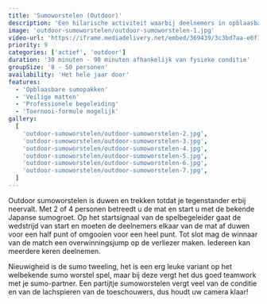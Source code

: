 ```yaml
---
title: 'Sumoworstelen (Outdoor)'
description: 'Een hilarische activiteit waarbij deelnemers in opblaasbare enkele en dubbele sumopakken tegen elkaar strijden.'
image: 'outdoor-sumoworstelen/outdoor-sumoworstelen-1.jpg'
video-url: 'https://iframe.mediadelivery.net/embed/369439/3c3bd7aa-e0f1-4bbf-a9b9-992b8b2afc01'
priority: 9
categories: ['actief', 'outdoor']
duration: '30 minuten - 90 minuten afhankelijk van fysieke conditie'
groupSize: '8 - 50 personen'
availability: 'Het hele jaar door'
features:
  - 'Opblaasbare sumopakken'
  - 'Veilige matten'
  - 'Professionele begeleiding'
  - 'Toernooi-formule mogelijk'
gallery:
  [
    'outdoor-sumoworstelen/outdoor-sumoworstelen-2.jpg',
    'outdoor-sumoworstelen/outdoor-sumoworstelen-3.jpg',
    'outdoor-sumoworstelen/outdoor-sumoworstelen-4.jpg',
    'outdoor-sumoworstelen/outdoor-sumoworstelen-5.jpg',
    'outdoor-sumoworstelen/outdoor-sumoworstelen-6.jpg',
    'outdoor-sumoworstelen/outdoor-sumoworstelen-7.jpg',
  ]
---
```


Outdoor sumoworstelen is duwen en trekken totdat je tegenstander erbij neervalt. Met 2 of 4 personen betreedt u de mat en start u met de bekende Japanse sumogroet. Op het startsignaal van de spelbegeleider gaat de wedstrijd van start en moeten de deelnemers elkaar van de mat af duwen voor een half punt of omgooien voor een heel punt. Tot slot mag de winnaar van de match een overwinningsjump op de verliezer maken. Iedereen kan meerdere keren deelnemen.

Nieuwigheid is de sumo tweeling, het is een erg leuke variant op het welbekende sumo worstel spel, maar bij deze vergt het dus goed teamwork met je sumo-partner.
Een partijtje sumoworstelen vergt veel van de conditie en van de lachspieren van de toeschouwers, dus houdt uw camera klaar!
